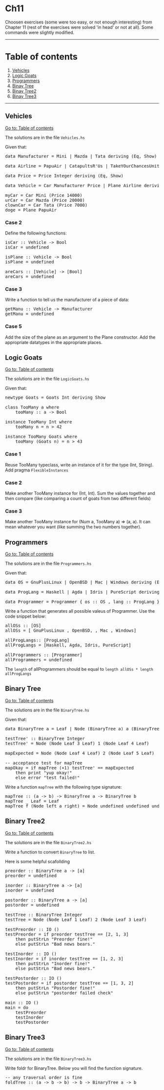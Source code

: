 # Ch11

Choosen exercises (some were too easy, or not enough interesting) from Chapter 11 (rest of the exercises were solved 'in head' or not at all). Some commands were slightly modified.

---

# Table of contents

1. [Vehicles](#vehicles)
2. [Logic Goats](#logic-goats)
3. [Programmers](#programmers)
4. [Binay Tree](#binary-tree)
5. [Binay Tree2](#binary-tree2)
6. [Binay Tree3](#binary-tree3)

---

## Vehicles

[Go to: Table of contents](#table-of-contents)

The solutions are in the file `Vehicles.hs`

Given that:

<pre>
data Manufacturer = Mini | Mazda | Tata deriving (Eq, Show)

data Airline = PapuAir | CatapultsR'Us | TakeYOurChancesUnited deriving (Eq, Show)

data Price = Price Integer deriving (Eq, Show)

data Vehicle = Car Manufacturer Price | Plane Airline deriving (Eq, Show)

myCar = Car Mini (Price 14000)
urCar = Car Mazda (Price 20000)
clownCar = Car Tata (Price 7000)
doge = Plane PapuAir
</pre>

### Case 2

Define the following functions:

<pre>
isCar :: Vehicle -> Bool
isCar = undefined

isPlane :: Vehicle -> Bool
isPlane = undefined

areCars :: [Vehicle] -> [Bool]
areCars = undefined
</pre>

### Case 3

Write a function to tell us the manufacturer of a piece of data:

<pre>
getManu :: Vehicle -> Manufacturer
getManu = undefined
</pre>

### Case 5

Add the size of the plane as an argument to the Plane constructor. Add the appropriate datatypes in the appropriate places.

## Logic Goats

[Go to: Table of contents](#table-of-contents)

The solutions are in the file `LogicGoats.hs`

Given that:

<pre>
newtype Goats = Goats Int deriving Show

class TooMany a where
	tooMany :: a -> Bool

instance TooMany Int where
	tooMany n = n > 42

instance TooMany Goats where
	tooMany (Goats n) = n > 43
</pre>

### Case 1

Reuse TooMany typeclass, write an instance of it for the type (Int, String). Add pragma `FlexibleInstances`

### Case 2

Make another TooMany instance for (Int, Int). Sum the values together and then compare (like comparing a count of goats from two different fields)

### Case 3

Make another TooMany instance for (Num a, TooMany a) => (a, a). It can mean whatever you want (like summing the two numbers together).

## Programmers

[Go to: Table of contents](#table-of-contents)

The solutions are in the file `Programmers.hs`

Given that:

<pre>
data OS = GnuPlusLinux | OpenBSD | Mac | Windows deriving (Eq, Show)

data ProgLang = Haskell | Agda | Idris | PureScript deriving (Eq, Show)

data Programmer = Programmer { os :: OS , lang :: ProgLang } deriving (Eq, Show)
</pre>

Write a function that generates all possible valeus of Programmer. Use the code snippet below:

<pre>
allOSs :: [OS]
allOSs = [ GnuPlusLinux , OpenBSD, , Mac , Windows]

allProgLangs:: [ProgLang]
allProgLangs = [Haskell, Agda, Idris, PureScript]

allProgrammers :: [Programmer]
allProgrammers = undefined
</pre>

The `length` of allProgrammers should be equal to `length allOSs * length allProgLangs`

## Binary Tree

[Go to: Table of contents](#table-of-contents)

The solutions are in the file `BinaryTree.hs`

Given that:

<pre>
data BinaryTree a = Leaf | Node (BinaryTree a) a (BinaryTree a) deriving (Eq, Ord, Show)

testTree' :: BinaryTree Integer
testTree' = Node (Node Leaf 3 Leaf) 1 (Node Leaf 4 Leaf)

mapExpected = Node (Node Leaf 4 Leaf) 2 (Node Leaf 5 Leaf)

-- acceptance test for mapTree
mapOkay = if mapTree (+1) testTree' == mapExpected
	then print "yup okay!"
	else error "test failed!"
</pre>

Write a function `mapTree` with the following type signature:

<pre>
mapTree :: (a -> b) -> BinaryTree a -> BinaryTree b
mapTree _ Leaf = Leaf
mapTree f (Node left a right) = Node undefined undefined undefined
</pre>

## Binary Tree2

[Go to: Table of contents](#table-of-contents)

The solutions are in the file `BinaryTree2.hs`

Write a function to convert `BinaryTree` to list.

Here is some helpful scafollding

<pre>
preorder :: BinaryTree a -> [a]
preorder = undefined

inorder :: BinaryTree a -> [a]
inorder = undefined

postorder :: BinaryTree a -> [a]
postorder = undefined

testTree :: BinaryTree Integer
testTree = Node (Node Leaf 1 Leaf) 2 (Node Leaf 3 Leaf)

testPreorder :: IO ()
testPreorder = if preorder testTree == [2, 1, 3]
	then putStrLn "Preorder fine!"
	else putStrLn "Bad news bears."

testInorder :: IO ()
testInorder = if inorder testTree == [1, 2, 3]
	then putStrLn "Inorder fine!"
	else putStrLn "Bad news bears."

testPostorder :: IO ()
testPostorder = if postorder testTree == [1, 3, 2]
	then putStrLn "Postorder fine!"
	else putStrLn "postorder failed check"

main :: IO ()
main = do
	testPreorder
	testInorder
	testPostorder
</pre>

## Binary Tree3

[Go to: Table of contents](#table-of-contents)

The solutions are in the file `BinaryTree3.hs`

Write foldr for BinaryTree. Below you will find the function signature.

<pre>
-- any traversal order is fine
foldTree :: (a -> b -> b) -> b -> BinaryTree a -> b
</pre>
